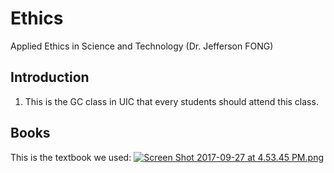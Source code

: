 # Ethics
Applied Ethics in Science and Technology (Dr. Jefferson FONG)
## Introduction
1. This is the GC class in UIC that every students should attend this class.
## Books
This is the textbook we used:
[![Screen Shot 2017-09-27 at 4.53.45 PM.png](https://i.loli.net/2017/09/27/59cb67316e09e.png)](https://i.loli.net/2017/09/27/59cb67316e09e.png)

